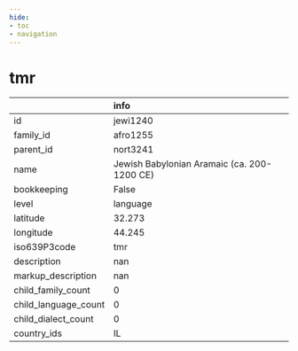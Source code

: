```yaml
---
hide:
- toc
- navigation
---
```

# tmr
|                      | info                                        |
|:---------------------|:--------------------------------------------|
| id                   | jewi1240                                    |
| family_id            | afro1255                                    |
| parent_id            | nort3241                                    |
| name                 | Jewish Babylonian Aramaic (ca. 200-1200 CE) |
| bookkeeping          | False                                       |
| level                | language                                    |
| latitude             | 32.273                                      |
| longitude            | 44.245                                      |
| iso639P3code         | tmr                                         |
| description          | nan                                         |
| markup_description   | nan                                         |
| child_family_count   | 0                                           |
| child_language_count | 0                                           |
| child_dialect_count  | 0                                           |
| country_ids          | IL                                          |